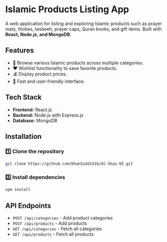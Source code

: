 # Islamic Products Listing App

A web application for listing and exploring Islamic products such as prayer mats, thobes, tasbeeh, prayer caps, Quran books, and gift items. Built with **React, Node.js, and MongoDB**.

## Features
- 📌 Browse various Islamic products across multiple categories.
- ❤️ Wishlist functionality to save favorite products.
- 💰 Display product prices.
- 🚀 Fast and user-friendly interface.

## Tech Stack
- **Frontend:** React.js
- **Backend:** Node.js with Express.js
- **Database:** MongoDB

## Installation
### 1️⃣ Clone the repository
```sh
git clone https://github.com/KhanSidd1416/Al-Shaz-UI.git
```

### 2️⃣ Install dependencies
```sh
npm install
```

## API Endpoints
- `POST /api/categories` - Add product categories
- `POST /api/products` - Add products
- `GET /api/categories` - Fetch all categories
- `GET /api/products` - Fetch all products

